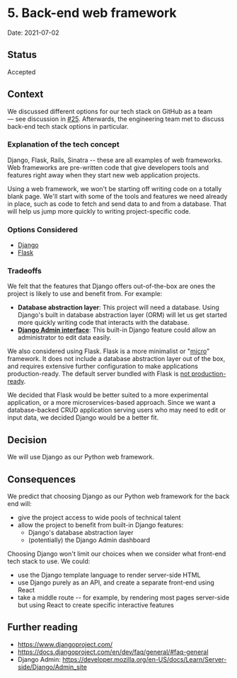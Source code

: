 # 5. Back-end web framework

Date: 2021-07-02

## Status

Accepted

## Context

We discussed different options for our tech stack on GitHub as a team — see discussion in [#25](https://github.com/18F/OPRE-Unicorn/issues/25). Afterwards, the engineering team met to discuss back-end tech stack options in particular.

### Explanation of the tech concept

Django, Flask, Rails, Sinatra -- these are all examples of web frameworks. Web frameworks are pre-written code that give developers tools and features right away when they start new web application projects.

Using a web framework, we won't be starting off writing code on a totally blank page. We'll start with some of the tools and features we need already in place, such as code to fetch and send data to and from a database. That will help us jump more quickly to writing project-specific code.

### Options Considered

* [Django](https://www.djangoproject.com/)
* [Flask](https://flask.palletsprojects.com/en/2.0.x/)

### Tradeoffs

We felt that the features that Django offers out-of-the-box are ones the project is likely to use and benefit from. For example:

* **Database abstraction layer**: This project will need a database. Using Django's built in database abstraction layer (ORM) will let us get started more quickly writing code that interacts with the database.
* **[Django Admin interface](https://developer.mozilla.org/en-US/docs/Learn/Server-side/Django/Admin_site)**: This built-in Django feature could allow an administrator to edit data easily.

We also considered using Flask. Flask is a more minimalist or "[micro](https://flask.palletsprojects.com/en/2.0.x/foreword/#what-does-micro-mean)" framework. It does not include a database abstraction layer out of the box, and requires extensive further configuration to make applications production-ready. The default server bundled with Flask is [not production-ready](https://stackoverflow.com/questions/12269537/is-the-server-bundled-with-flask-safe-to-use-in-production/12269934#12269934).

We decided that Flask would be better suited to a more experimental application, or a more microservices-based approach. Since we want a database-backed CRUD application serving users who may need to edit or input data, we decided Django would be a better fit.

## Decision

We will use Django as our Python web framework.

## Consequences

We predict that choosing Django as our Python web framework for the back end will:

* give the project access to wide pools of technical talent
* allow the project to benefit from built-in Django features:
  * Django's database abstraction layer
  * (potentially) the Django Admin dashboard

Choosing Django won't limit our choices when we consider what front-end tech stack to use. We could:

* use the Django template language to render server-side HTML
* use Django purely as an API, and create a separate front-end using React
* take a middle route -- for example, by rendering most pages server-side but using React to create specific interactive features

## Further reading

+ https://www.djangoproject.com/
+ https://docs.djangoproject.com/en/dev/faq/general/#faq-general
+ Django Admin: https://developer.mozilla.org/en-US/docs/Learn/Server-side/Django/Admin_site
